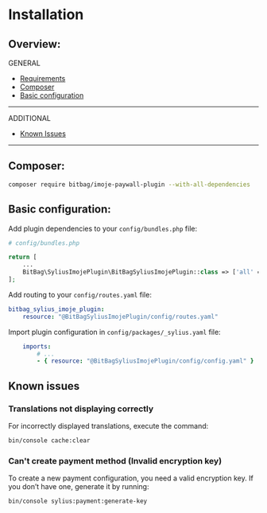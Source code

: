 # Installation

## Overview:
GENERAL
- [Requirements](#requirements)
- [Composer](#composer)
- [Basic configuration](#basic-configuration)
---
ADDITIONAL
- [Known Issues](#known-issues)
---

## Composer:
```bash
composer require bitbag/imoje-paywall-plugin --with-all-dependencies
```

## Basic configuration:
Add plugin dependencies to your `config/bundles.php` file:

```php
# config/bundles.php

return [
    ...
    BitBag\SyliusImojePlugin\BitBagSyliusImojePlugin::class => ['all' => true],
];
```

Add routing to your `config/routes.yaml` file:
```yaml
bitbag_sylius_imoje_plugin:
    resource: "@BitBagSyliusImojePlugin/config/routes.yaml"
```

Import plugin configuration in `config/packages/_sylius.yaml` file:
```yaml
    imports:
        # ...
        - { resource: "@BitBagSyliusImojePlugin/config/config.yaml" }
```

## Known issues
### Translations not displaying correctly
For incorrectly displayed translations, execute the command:
```bash
bin/console cache:clear
```

### Can't create payment method (Invalid encryption key)

To create a new payment configuration, you need a valid encryption key. If you don’t have one, generate it by running:
```bash
bin/console sylius:payment:generate-key
```
